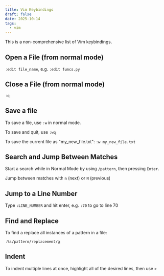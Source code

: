 ```yaml
---
title: Vim Keybindings
draft: false
date: 2025-10-14
tags:
  - vim
---
```

This is  a non-comprehensive list of Vim keybindings.

## Open a File (from normal mode)

`:edit file_name`, e.g. `:edit funcs.py`

## Close a File (from normal mode)

`:q`


## Save a file

To save a file, use `:w` in normal mode.

To save and quit, use `:wq`

To save the current file as "my_new_file.txt": `:w my_new_file.txt`

## Search and Jump Between Matches

Start a search while in Normal Mode by using `/pattern`, then pressing `Enter`.

Jump between matches with `n` (next) or `N` (previous)

## Jump to a Line Number

Type `:LINE_NUMBER` and hit enter, e.g. `:70` to go to line 70
## Find and Replace

To find a replace all instances of a pattern in a file:

`:%s/pattern/replacement/g`

## Indent

To indent multiple lines at once, highlight all of the desired lines, then use `>`